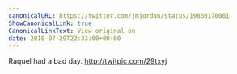 ```yaml
---
canonicalURL: https://twitter.com/jmjordan/status/19860170001
ShowCanonicalLink: true
CanonicalLinkText: View original on
date: 2010-07-29T22:33:00+00:00
---
```

Raquel had a bad day. http://twitpic.com/29txyj